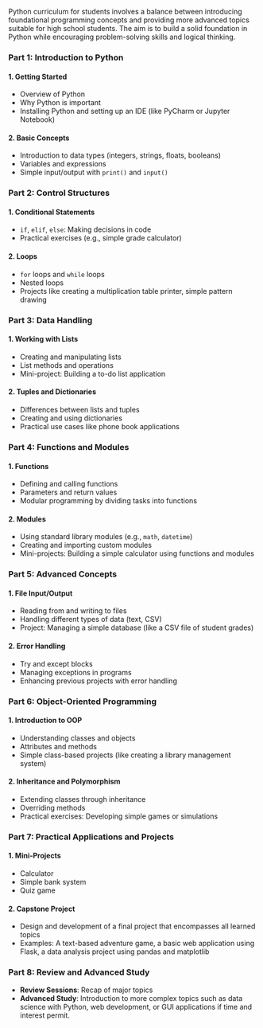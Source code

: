 Python curriculum for students involves a balance between introducing foundational programming concepts and providing more advanced topics suitable for high school students. The aim is to build a solid foundation in Python while encouraging problem-solving skills and logical thinking.

### Part 1: Introduction to Python
#### 1. **Getting Started**
   - Overview of Python
   - Why Python is important
   - Installing Python and setting up an IDE (like PyCharm or Jupyter Notebook)

#### 2. **Basic Concepts**
   - Introduction to data types (integers, strings, floats, booleans)
   - Variables and expressions
   - Simple input/output with `print()` and `input()`

### Part 2: Control Structures
#### 1. **Conditional Statements**
   - `if`, `elif`, `else`: Making decisions in code
   - Practical exercises (e.g., simple grade calculator)

#### 2. **Loops**
   - `for` loops and `while` loops
   - Nested loops
   - Projects like creating a multiplication table printer, simple pattern drawing

### Part 3: Data Handling
#### 1. **Working with Lists**
   - Creating and manipulating lists
   - List methods and operations
   - Mini-project: Building a to-do list application

#### 2. **Tuples and Dictionaries**
   - Differences between lists and tuples
   - Creating and using dictionaries
   - Practical use cases like phone book applications

### Part 4: Functions and Modules
#### 1. **Functions**
   - Defining and calling functions
   - Parameters and return values
   - Modular programming by dividing tasks into functions

#### 2. **Modules**
   - Using standard library modules (e.g., `math`, `datetime`)
   - Creating and importing custom modules
   - Mini-projects: Building a simple calculator using functions and modules

### Part 5: Advanced Concepts
#### 1. **File Input/Output**
   - Reading from and writing to files
   - Handling different types of data (text, CSV)
   - Project: Managing a simple database (like a CSV file of student grades)

#### 2. **Error Handling**
   - Try and except blocks
   - Managing exceptions in programs
   - Enhancing previous projects with error handling

### Part 6: Object-Oriented Programming
#### 1. **Introduction to OOP**
   - Understanding classes and objects
   - Attributes and methods
   - Simple class-based projects (like creating a library management system)

#### 2. **Inheritance and Polymorphism**
   - Extending classes through inheritance
   - Overriding methods
   - Practical exercises: Developing simple games or simulations

### Part 7: Practical Applications and Projects
#### 1. **Mini-Projects**
   - Calculator
   - Simple bank system
   - Quiz game

#### 2. **Capstone Project**
   - Design and development of a final project that encompasses all learned topics
   - Examples: A text-based adventure game, a basic web application using Flask, a data analysis project using pandas and matplotlib

### Part 8: Review and Advanced Study
- **Review Sessions**: Recap of major topics
- **Advanced Study**: Introduction to more complex topics such as data science with Python, web development, or GUI applications if time and interest permit.

